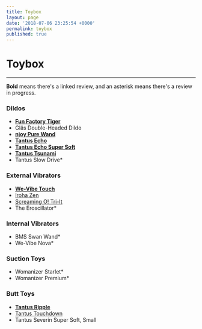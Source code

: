 ```yaml
---
title: Toybox
layout: page
date: '2018-07-06 23:25:54 +0000'
permalink: toybox
published: true
---
```


# Toybox

---

**Bold** means there's a linked review, and an asterisk means there's a review in progress.

### Dildos

- [**Fun Factory Tiger**](https://www.solochro.me/posts/fun-factory-tiger)
- Gläs Double-Headed Dildo
- [**njoy Pure Wand**](https://www.solochro.me/posts/njoy-pure-wand)
- [**Tantus Echo**](https://www.solochro.me/posts/tantus-echo)
- [**Tantus Echo Super Soft**](https://www.solochro.me/posts/tantus-echo)
- [**Tantus Tsunami**](https://www.solochro.me/posts/tantus-tsunami)
- Tantus Slow Drive*

### External Vibrators
- [**We-Vibe Touch**](https://www.solochro.me/posts/we-vibe-touch)
- [Iroha Zen](https://www.solochro.me/posts/iroha-zen)
- [Screaming O! Tri-It](http://www.solochro.me/posts/tri-it)
- The Eroscillator*

### Internal Vibrators

- BMS Swan Wand*
- We-Vibe Nova*

### Suction Toys
- Womanizer Starlet*
- Womanizer Premium*

### Butt Toys
- [**Tantus Ripple**](http://www.solochro.me/posts/tantus-ripple)
- [Tantus Touchdown](http://www.solochro.me/posts/tantus-touchdown)
- Tantus Severin Super Soft, Small
